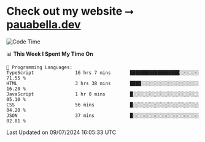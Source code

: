# Check out my website ⭢ [pauabella.dev](https://pauabella.dev)

<!--START_SECTION:waka-->
![Code Time](http://img.shields.io/badge/Code%20Time-3%2C544%20hrs%204%20mins-blue)

📊 **This Week I Spent My Time On** 

```text
💬 Programming Languages: 
TypeScript               16 hrs 7 mins       ██████████████████░░░░░░░   71.55 % 
HTML                     3 hrs 38 mins       ████░░░░░░░░░░░░░░░░░░░░░   16.20 % 
JavaScript               1 hr 8 mins         █░░░░░░░░░░░░░░░░░░░░░░░░   05.10 % 
CSS                      56 mins             █░░░░░░░░░░░░░░░░░░░░░░░░   04.20 % 
JSON                     37 mins             █░░░░░░░░░░░░░░░░░░░░░░░░   02.81 % 
```


 Last Updated on 09/07/2024 16:05:33 UTC
<!--END_SECTION:waka-->
